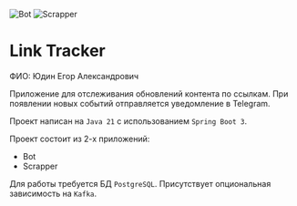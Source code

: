 ![Bot](https://github.com/Flash-Kaa/Java-Course-Tinkoff-Spring/actions/workflows/bot.yml/badge.svg)
![Scrapper](https://github.com/Flash-Kaa/Java-Course-Tinkoff-Spring/actions/workflows/scrapper.yml/badge.svg)

# Link Tracker

ФИО: Юдин Егор Александрович

Приложение для отслеживания обновлений контента по ссылкам.
При появлении новых событий отправляется уведомление в Telegram.

Проект написан на `Java 21` с использованием `Spring Boot 3`.

Проект состоит из 2-х приложений:
* Bot
* Scrapper

Для работы требуется БД `PostgreSQL`. Присутствует опциональная зависимость на `Kafka`.
